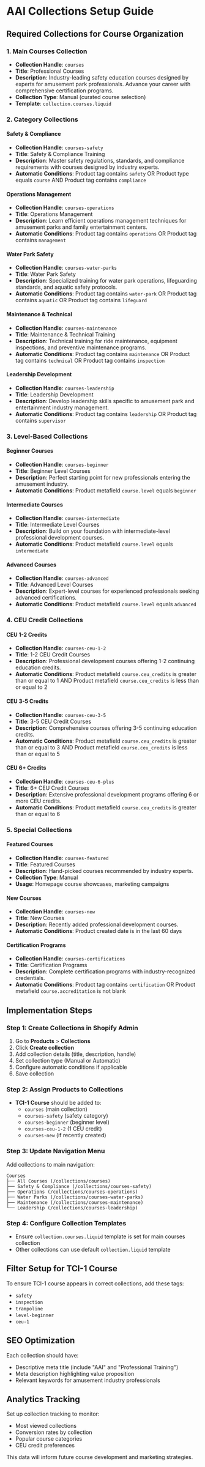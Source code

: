 # AAI Collections Setup Guide

## Required Collections for Course Organization

### 1. Main Courses Collection
- **Collection Handle**: `courses`
- **Title**: Professional Courses
- **Description**: Industry-leading safety education courses designed by experts for amusement park professionals. Advance your career with comprehensive certification programs.
- **Collection Type**: Manual (curated course selection)
- **Template**: `collection.courses.liquid`

### 2. Category Collections

#### Safety & Compliance
- **Collection Handle**: `courses-safety`  
- **Title**: Safety & Compliance Training
- **Description**: Master safety regulations, standards, and compliance requirements with courses designed by industry experts.
- **Automatic Conditions**: Product tag contains `safety` OR Product type equals `course` AND Product tag contains `compliance`

#### Operations Management
- **Collection Handle**: `courses-operations`
- **Title**: Operations Management
- **Description**: Learn efficient operations management techniques for amusement parks and family entertainment centers.
- **Automatic Conditions**: Product tag contains `operations` OR Product tag contains `management`

#### Water Park Safety
- **Collection Handle**: `courses-water-parks`
- **Title**: Water Park Safety
- **Description**: Specialized training for water park operations, lifeguarding standards, and aquatic safety protocols.
- **Automatic Conditions**: Product tag contains `water-park` OR Product tag contains `aquatic` OR Product tag contains `lifeguard`

#### Maintenance & Technical
- **Collection Handle**: `courses-maintenance`
- **Title**: Maintenance & Technical Training
- **Description**: Technical training for ride maintenance, equipment inspections, and preventive maintenance programs.
- **Automatic Conditions**: Product tag contains `maintenance` OR Product tag contains `technical` OR Product tag contains `inspection`

#### Leadership Development
- **Collection Handle**: `courses-leadership`
- **Title**: Leadership Development
- **Description**: Develop leadership skills specific to amusement park and entertainment industry management.
- **Automatic Conditions**: Product tag contains `leadership` OR Product tag contains `supervisor`

### 3. Level-Based Collections

#### Beginner Courses
- **Collection Handle**: `courses-beginner`
- **Title**: Beginner Level Courses
- **Description**: Perfect starting point for new professionals entering the amusement industry.
- **Automatic Conditions**: Product metafield `course.level` equals `beginner`

#### Intermediate Courses
- **Collection Handle**: `courses-intermediate`
- **Title**: Intermediate Level Courses  
- **Description**: Build on your foundation with intermediate-level professional development courses.
- **Automatic Conditions**: Product metafield `course.level` equals `intermediate`

#### Advanced Courses
- **Collection Handle**: `courses-advanced`
- **Title**: Advanced Level Courses
- **Description**: Expert-level courses for experienced professionals seeking advanced certifications.
- **Automatic Conditions**: Product metafield `course.level` equals `advanced`

### 4. CEU Credit Collections

#### CEU 1-2 Credits
- **Collection Handle**: `courses-ceu-1-2`
- **Title**: 1-2 CEU Credit Courses
- **Description**: Professional development courses offering 1-2 continuing education credits.
- **Automatic Conditions**: Product metafield `course.ceu_credits` is greater than or equal to 1 AND Product metafield `course.ceu_credits` is less than or equal to 2

#### CEU 3-5 Credits  
- **Collection Handle**: `courses-ceu-3-5`
- **Title**: 3-5 CEU Credit Courses
- **Description**: Comprehensive courses offering 3-5 continuing education credits.
- **Automatic Conditions**: Product metafield `course.ceu_credits` is greater than or equal to 3 AND Product metafield `course.ceu_credits` is less than or equal to 5

#### CEU 6+ Credits
- **Collection Handle**: `courses-ceu-6-plus`
- **Title**: 6+ CEU Credit Courses
- **Description**: Extensive professional development programs offering 6 or more CEU credits.
- **Automatic Conditions**: Product metafield `course.ceu_credits` is greater than or equal to 6

### 5. Special Collections

#### Featured Courses
- **Collection Handle**: `courses-featured`
- **Title**: Featured Courses
- **Description**: Hand-picked courses recommended by industry experts.
- **Collection Type**: Manual
- **Usage**: Homepage course showcases, marketing campaigns

#### New Courses
- **Collection Handle**: `courses-new`
- **Title**: New Courses
- **Description**: Recently added professional development courses.
- **Automatic Conditions**: Product created date is in the last 60 days

#### Certification Programs
- **Collection Handle**: `courses-certifications`
- **Title**: Certification Programs
- **Description**: Complete certification programs with industry-recognized credentials.
- **Automatic Conditions**: Product tag contains `certification` OR Product metafield `course.accreditation` is not blank

## Implementation Steps

### Step 1: Create Collections in Shopify Admin
1. Go to **Products** > **Collections**
2. Click **Create collection**
3. Add collection details (title, description, handle)
4. Set collection type (Manual or Automatic)
5. Configure automatic conditions if applicable
6. Save collection

### Step 2: Assign Products to Collections
- **TCI-1 Course** should be added to:
  - `courses` (main collection)
  - `courses-safety` (safety category)
  - `courses-beginner` (beginner level)
  - `courses-ceu-1-2` (1 CEU credit)
  - `courses-new` (if recently created)

### Step 3: Update Navigation Menu
Add collections to main navigation:
```
Courses
├── All Courses (/collections/courses)
├── Safety & Compliance (/collections/courses-safety)
├── Operations (/collections/courses-operations)
├── Water Parks (/collections/courses-water-parks)
├── Maintenance (/collections/courses-maintenance)
└── Leadership (/collections/courses-leadership)
```

### Step 4: Configure Collection Templates
- Ensure `collection.courses.liquid` template is set for main courses collection
- Other collections can use default `collection.liquid` template

## Filter Setup for TCI-1 Course

To ensure TCI-1 course appears in correct collections, add these tags:
- `safety`
- `inspection`
- `trampoline`
- `level-beginner`
- `ceu-1`

## SEO Optimization

Each collection should have:
- Descriptive meta title (include "AAI" and "Professional Training")
- Meta description highlighting value proposition
- Relevant keywords for amusement industry professionals

## Analytics Tracking

Set up collection tracking to monitor:
- Most viewed collections
- Conversion rates by collection
- Popular course categories
- CEU credit preferences

This data will inform future course development and marketing strategies.
